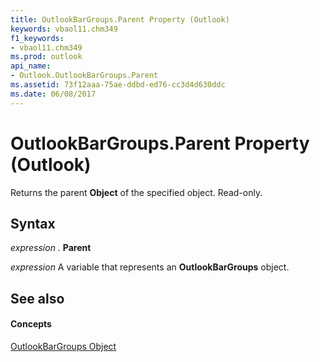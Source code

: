 ```yaml
---
title: OutlookBarGroups.Parent Property (Outlook)
keywords: vbaol11.chm349
f1_keywords:
- vbaol11.chm349
ms.prod: outlook
api_name:
- Outlook.OutlookBarGroups.Parent
ms.assetid: 73f12aaa-75ae-ddbd-ed76-cc3d4d630ddc
ms.date: 06/08/2017
---
```



# OutlookBarGroups.Parent Property (Outlook)

Returns the parent **Object** of the specified object. Read-only.


## Syntax

 _expression_ . **Parent**

 _expression_ A variable that represents an **OutlookBarGroups** object.


## See also


#### Concepts


[OutlookBarGroups Object](outlookbargroups-object-outlook.md)

